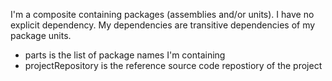 I'm a composite containing packages (assemblies and/or units). I have no explicit dependency. My dependencies are transitive dependencies of my package units.

- parts is the list of package names I'm containing
- projectRepository is the reference source code repostiory of the project